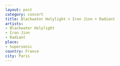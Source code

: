 ```yaml
---
layout: post
category: concert
title: Blackwater Holylight + Iron Jinn + Radiant
artists: 
- Blackwater Holylight
- Iron Jinn
- Radiant
place: 
- Supersonic
country: France
city: Paris
---
```


